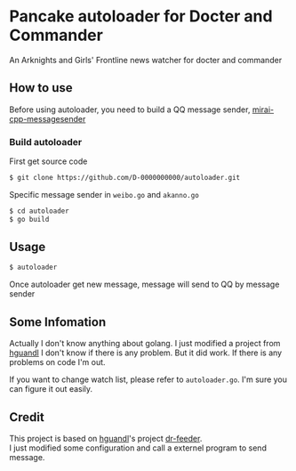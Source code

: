 # Pancake autoloader for Docter and Commander

An Arknights and Girls' Frontline news watcher for docter and commander

## How to use

Before using autoloader, you need to build a QQ message sender, [mirai-cpp-messagesender](
https://github.com/D-0000000000/mirai-cpp-messagesender)

### Build autoloader

First get source code
```bash
$ git clone https://github.com/D-0000000000/autoloader.git
```

Specific message sender in `weibo.go` and `akanno.go`

```bash
$ cd autoloader
$ go build
```

## Usage

```bash
$ autoloader
```

Once autoloader get new message, message will send to QQ by message sender

## Some Infomation

Actually I don't know anything about golang. I just modified a project from [hguandl](https://github.com/hguandl/) I don't know if there is any problem. But it did work. If there is any problems on code I'm out.

If you want to change watch list, please refer to `autoloader.go`. I'm sure you can figure it out easily.

## Credit

This project is based on [hguandl](https://github.com/hguandl/)'s project [dr-feeder](https://github.com/hguandl/dr-feeder).  
I just modified some configuration and call a externel program to send message.
